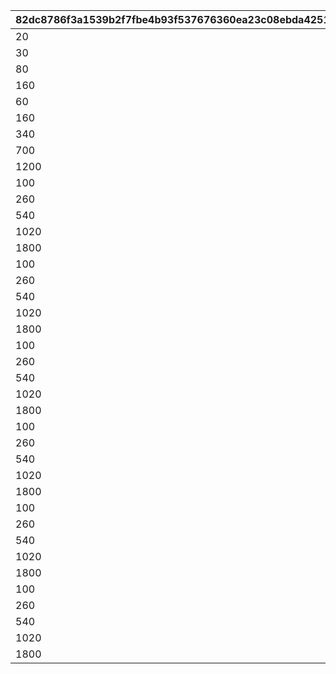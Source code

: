 |82dc8786f3a1539b2f7fbe4b93f537676360ea23c08ebda425119e0787470a05|3929aabb797ff5bfb92b6b992b9592030268ebc71c03afa7695729e4740f2c26|2ed1bebf862c580f8943632b9dca90a833e59e3339f63858505cedc80f153305|258b5206ea02e0d049ba5c77e65e8c26d90920d00a4dfba3fcf78c81aad768bc|
| --- | --- | --- | --- |
|20|1|2|20|
|30|1|3|30|
|80|2|3|50|
|160|3|3|80|
|60|1|4|60|
|160|2|4|100|
|340|3|4|180|
|700|4|4|360|
|1200|5|4|500|
|100|1|5|100|
|260|2|5|160|
|540|3|5|280|
|1020|4|5|480|
|1800|5|5|780|
|100|1|6|100|
|260|2|6|160|
|540|3|6|280|
|1020|4|6|480|
|1800|5|6|780|
|100|1|7|100|
|260|2|7|160|
|540|3|7|280|
|1020|4|7|480|
|1800|5|7|780|
|100|1|8|100|
|260|2|8|160|
|540|3|8|280|
|1020|4|8|480|
|1800|5|8|780|
|100|1|9|100|
|260|2|9|160|
|540|3|9|280|
|1020|4|9|480|
|1800|5|9|780|
|100|1|10|100|
|260|2|10|160|
|540|3|10|280|
|1020|4|10|480|
|1800|5|10|780|